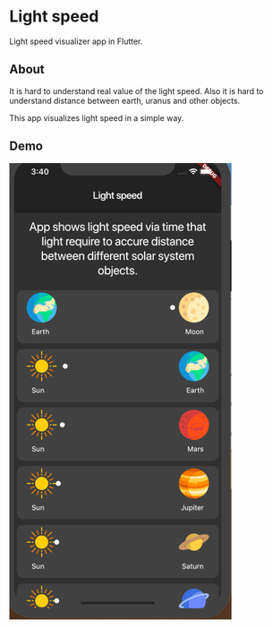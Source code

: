 # Light speed

Light speed visualizer app in Flutter.

## About

It is hard to understand real value of the light speed.
Also it is hard to understand distance between earth, uranus and other objects.

This app visualizes light speed in a simple way.

## Demo

![Demo example](https://github.com/achernoprudov/light_speed/blob/master/demo/demo.gif)

